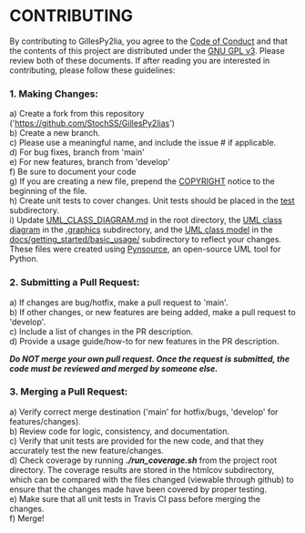 # CONTRIBUTING

By contributing to GillesPy2lia, you agree to the [Code of Conduct](/CODE_OF_CONDUCT.md) and that the contents of this project are distributed under the [GNU GPL v3](/LICENSE). Please review both of these documents. If after reading you are interested in contributing, please follow these guidelines:  

### 1. Making Changes:  
a) Create a fork from this repository ('https://github.com/StochSS/GillesPy2lias')  
b) Create a new branch.  
c) Please use a meaningful name, and include the issue # if applicable.  
d) For bug fixes, branch from 'main'  
e) For new features, branch from 'develop'  
f) Be sure to document your code  
g) If you are creating a new file, prepend the [COPYRIGHT](/COPYRIGHT) notice to the beginning of the file.  
h) Create unit tests to cover changes. Unit tests should be placed in the [test](/test) subdirectory.  
i) Update [UML_CLASS_DIAGRAM.md](UML_CLASS_DIAGRAM.md) in the root directory, the [UML class diagram](.graphics/gillespy2-UML-class-diagram.png) in the [.graphics](.graphics) subdirectory, and the [UML class model](docs/getting_started/basic_usage/gillespy2-UML-class-model.pyns) in the [docs/getting_started/basic_usage/](docs/getting_started/basic_usage/) subdirectory to reflect your changes. These files were created using [Pynsource](https://pynsource.com/), an open-source UML tool for Python.
  
### 2. Submitting a Pull Request:  
a) If changes are bug/hotfix, make a pull request to 'main'.  
b) If other changes, or new features are being added, make a pull request to 'develop'.  
c) Include a list of changes in the PR description.  
d) Provide a usage guide/how-to for new features in the PR description.  
  
***Do NOT merge your own pull request.  Once the request is submitted, the code must be reviewed and merged by someone else.***  
  
### 3. Merging a Pull Request:
a) Verify correct merge destination ('main' for hotfix/bugs, 'develop' for features/changes).  
b) Review code for logic, consistency, and documentation.  
c) Verify that unit tests are provided for the new code, and that they accurately test the new feature/changes.  
d) Check coverage by running ***./run_coverage.sh*** from the project root directory. The coverage results are stored in the htmlcov subdirectory, which can be compared with the files changed (viewable through github) to ensure that the changes made have been covered by proper testing.  
e) Make sure that all unit tests in Travis CI pass before merging the changes.  
f) Merge!  
